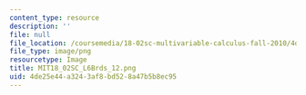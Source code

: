 ```yaml
---
content_type: resource
description: ''
file: null
file_location: /coursemedia/18-02sc-multivariable-calculus-fall-2010/4de25e44a3243af8bd528a47b5b8ec95_MIT18_02SC_L6Brds_12.png
file_type: image/png
resourcetype: Image
title: MIT18_02SC_L6Brds_12.png
uid: 4de25e44-a324-3af8-bd52-8a47b5b8ec95
---
```

